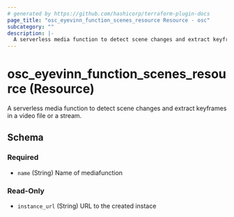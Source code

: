 ```yaml
---
# generated by https://github.com/hashicorp/terraform-plugin-docs
page_title: "osc_eyevinn_function_scenes_resource Resource - osc"
subcategory: ""
description: |-
  A serverless media function to detect scene changes and extract keyframes in a video file or a stream.
---
```


# osc_eyevinn_function_scenes_resource (Resource)

A serverless media function to detect scene changes and extract keyframes in a video file or a stream.



<!-- schema generated by tfplugindocs -->
## Schema

### Required

- `name` (String) Name of mediafunction

### Read-Only

- `instance_url` (String) URL to the created instace

